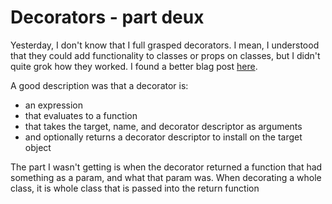# Decorators - part deux

Yesterday, I don't know that I full grasped decorators. I mean, I
understood that they could add functionality to classes or props on
classes, but I didn't quite grok how they worked. I found a better blag
post [here](https://github.com/wycats/javascript-decorators).

A good description was that a decorator is:
- an expression
- that evaluates to a function
- that takes the target, name, and decorator descriptor as arguments
- and optionally returns a decorator descriptor to install on the target object

The part I wasn't getting is when the decorator returned a function that
had something as a param, and what that param was. When decorating a
whole class, it is whole class that is passed into the return function

